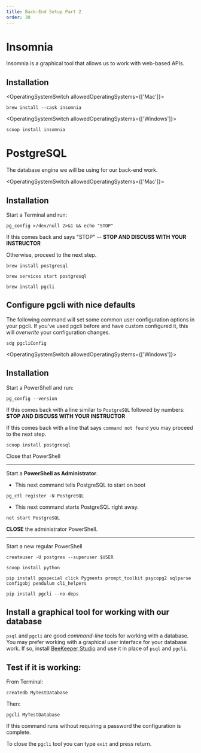 ```yaml
---
title: Back-End Setup Part 2
order: 30
---
```


# Insomnia

Insomnia is a graphical tool that allows us to work with web-based APIs.

## Installation

<OperatingSystemSwitch allowedOperatingSystems={['Mac']}>

```shell
brew install --cask insomnia
```

</OperatingSystemSwitch>

<OperatingSystemSwitch allowedOperatingSystems={['Windows']}>

```shell
scoop install insomnia
```

</OperatingSystemSwitch>

<SectionSeparator />

# PostgreSQL

The database engine we will be using for our back-end work.

<OperatingSystemSwitch allowedOperatingSystems={['Mac']}>

## Installation

Start a Terminal and run:

```shell
pg_config >/dev/null 2>&1 && echo "STOP"
```

If this comes back and says "STOP" -- **STOP AND DISCUSS WITH YOUR INSTRUCTOR**

Otherwise, proceed to the next step.

```shell
brew install postgresql
```

```shell
brew services start postgresql
```

```shell
brew install pgcli
```

## Configure pgcli with nice defaults

The following command will set some common user configuration options in your
pgcli. If you've used pgcli before and have custom configured it, this will
_overwrite_ your configuration changes.

```shell
sdg pgcliConfig
```

</OperatingSystemSwitch>

<OperatingSystemSwitch allowedOperatingSystems={['Windows']}>

## Installation

Start a PowerShell and run:

```shell
pg_config --version
```

If this comes back with a line similar to `PostgreSQL` followed by numbers:
**STOP AND DISCUSS WITH YOUR INSTRUCTOR**

If this comes back with a line that says `command not found` you may proceed to
the next step.

```shell
scoop install postgresql
```

Close that PowerShell

---

Start a **PowerShell as Administrator**.

- This next command tells PostgreSQL to start on boot

```shell
pg_ctl register -N PostgreSQL
```

- This next command starts PostgreSQL right away.

```shell
net start PostgreSQL
```

**CLOSE** the administrator PowerShell.

---

Start a new regular PowerShell

```shell
createuser -U postgres --superuser $USER
```

```shell
scoop install python
```

```shell
pip install pgspecial click Pygments prompt_toolkit psycopg2 sqlparse configobj pendulum cli_helpers
```

```shell
pip install pgcli --no-deps
```

</OperatingSystemSwitch>

## Install a graphical tool for working with our database

`psql` and `pgcli` are good _command-line_ tools for working with a database.
You may prefer working with a graphical user interface for your database work.
If so, install [BeeKeeper Studio](https://www.beekeeperstudio.io) and use it in
place of `psql` and `pgcli`.

## Test if it is working:

From Terminal:

```shell
createdb MyTestDatabase
```

Then:

```shell
pgcli MyTestDatabase
```

If this command runs without requiring a password the configuration is complete.

To close the `pgcli` tool you can type `exit` and press return.
